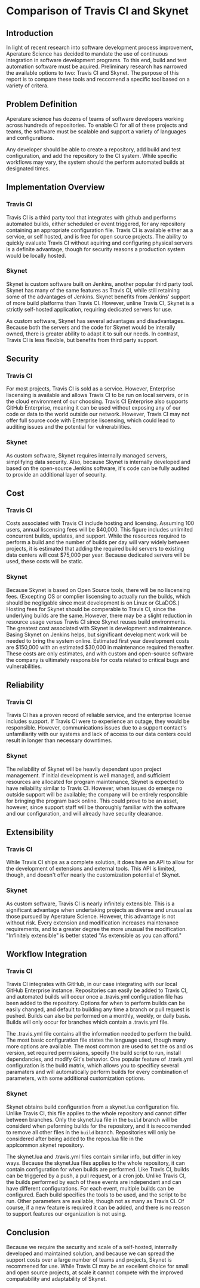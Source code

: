 # Comparison of Travis CI and Skynet

## Introduction
In light of recent research into software development process improvement, Aperature Science has decided to mandate the use of continuous integration in software development programs. To this end, build and test automation software must be aquired. Preliminary research has narrowed the available options to two: Travis CI and Skynet. The purpose of this report is to compare these tools and reccomend a specific tool based on a variety of critera.

## Problem Definition
Aperature science has dozens of teams of software developers working across hundreds of repositories. To enable CI for all of these projects and teams, the software must be scalable and support a variety of languages and configurations.

Any developer should be able to create a repository, add build and test configuration, and add the repository to the CI system. While specific workflows may vary, the system should the perform automated builds at designated times.

## Implementation Overview
### Travis CI
Travis CI is a third party tool that integrates with github and performs automated builds, either scheduled or event triggered, for any repository containing an appropriate configuration file. Travis CI is available either as a service, or self hosted, and is free for open source projects. The ability to quickly evaluate Travis CI without aquiring and configuring physical servers is a definite advantage, though for security reasons a production system would be locally hosted. 

### Skynet
Skynet is custom software built on Jenkins, another popular third party tool. Skynet has many of the same features as Travis CI, while still retaining some of the advantages of Jenkins. Skynet benefits from Jenkins' support of more build platforms than Travis CI. However, unline Travis CI, Skynet is a strictly self-hosted application, requiring dedicated servers for use.

As custom software, Skynet has several advantages and disadvantages. Because both the servers and the code for Skynet would be interally owned, there is greater ability to adapt it to suit our needs. In contrast, Travis CI is less flexible, but benefits from third party support. 

## Security
### Travis CI
For most projects, Travis CI is sold as a service. However, Enterprise liscensing is available and allows Travis CI to be run on local servers, or in the cloud environment of our choosing. Travis CI Enterprise also supports GitHub Enterprise, meaning it can be used without exposing any of our code or data to the world outside our network. However, Travis CI may not offer full source code with Enterprise liscensing, which could lead to auditing issues and the potential for vulnerabilities.

### Skynet
As custom software, Skynet requires internally managed servers, simplifying data security. Also, because Skynet is internally developed and based on the open-source Jenkins software, it's code can be fully audited to provide an additional layer of security.

## Cost
### Travis CI
Costs associated with Travis CI include hosting and licensing. Assuming 100 users, annual liscensing fees will be $40,000. This figure includes unlimited concurrent builds, updates, and support. While the resources required to perform a build and the number of builds per day will vary widely between projects, it is estimated that adding the required build servers to existing data centers will cost $75,000 per year. Because dedicated servers will be used, these costs will be static.

### Skynet
Because Skynet is based on Open Source tools, there will be no liscensing fees. (Excepting OS or complier liscensing to actually run the builds, which should be negligable since most development is on Linux or GLaDOS.) Hosting fees for Skynet should be comperable to Travis CI, since the underlying builds are the same. However, there may be a slight reduction in resource usage versus Travis CI since Skynet reuses build environments. The greatest cost associated with Skynet is development and maintenance. Basing Skynet on Jenkins helps, but significant development work will be needed to bring the system online.  Estimated first year development costs are $150,000 with an estimated $30,000 in maintenance required thereafter. These costs are only estimates, and with custom and open-source software the company is ultimately responsible for costs related to critical bugs and vulnerabilities. 

## Reliability
### Travis CI
Travis CI has a proven record of reliable service, and the enterprise license includes support. If Travis CI were to experience an outage, they would be responsible. However, communications issues due to a support contact's unfamiliarity with our systems and lack of access to our data centers could result in longer than necessary downtimes.

### Skynet
The reliability of Skynet will be heavily dependant upon project management. If initial development is well managed, and sufficient resources are allocated for program maintenance, Skynet is expected to have reliability similar to Travis CI. However, when issues do emerge no outside support will be available; the company will be entirely responsible for bringing the program back online. This could prove to be an asset, however, since support staff will be thoroughly familiar with the software and our configuration, and will already have security clearance.

## Extensibility
### Travis CI
While Travis CI ships as a complete solution, it does have an API to allow for the development of extensions and external tools. This API is limited, though, and doesn't offer nearly the customization potential of Skynet.

### Skynet
As custom software, Travis CI is nearly infinitely extensible. This is a significant advantage when undertaking projects as diverse and unusual as those pursued by Aperature Science. However, this advantage is not without risk. Every extension and modification increases maintenance requirements, and to a greater degree the more unusual the modification. "Infinitely extensible" is better stated "As extensible as you can afford." 

## Workflow Integration
### Travis CI
Travis CI integrates with GitHub, in our case integrating with our local GitHub Enterprise instance. Repositories can easily be added to Travis CI, and automated builds will occur once a .travis.yml configuration file has been added to the repository. Options for when to perform builds can be easily changed, and default to building any time a branch or pull request is pushed. Builds can also be performed on a monthly, weekly, or daily basis. Builds will only occur for branches which contain a .travis.yml file.

The .travis.yml file contains all the information needed to perform the build. The most basic configuration file states the language used, though many more options are available. The most common are used to set the os and os version, set required permissions, specify the build script to run, install dependancies, and modify Git's behavior. One popular feature of .travis.yml configuration is the build matrix, which allows you to specificy several paramaters and will automatically perform builds for every combination of parameters, with some additional customization options.

### Skynet
Skynet obtains build configuration from a skynet.lua configuration file. Unlike Travis CI, this file applies to the whole repository and cannot differ between branches. Only the skynet.lua file in the `build` branch will be considerd when peforming builds for the repository, and it is reccomended to remove all other files in the `build` branch. Repositories will only be considered after being added to the repos.lua file in the applcommon.skynet repository.

The skynet.lua and .travis.yml files contain similar info, but differ in key ways. Because the skynet.lua files applies to the whole repository, it can contain configuration for when builds are performed. Like Travis CI, builds can be triggered by a push, a pull request, or a cron job. Unlike Travis CI, the builds performed by each of these events are independant and can have different configurations. For each event, multiple builds can be configured. Each build specifies the tools to be used, and the script to be run. Other parameters are available, though not as many as Travis CI. Of course, if a new feature is required it can be added, and there is no reason to support features our organization is not using. 

## Conclusion
Because we require the security and scale of a self-hosted, internally developed and maintained solution, and because we can spread the support costs over a large number of teams and projects, Skynet is recommened for use. While Travis CI may be an excellent choice for small and open source projects, at scale it cannot compete with the improved compatability and adaptability of Skynet.
